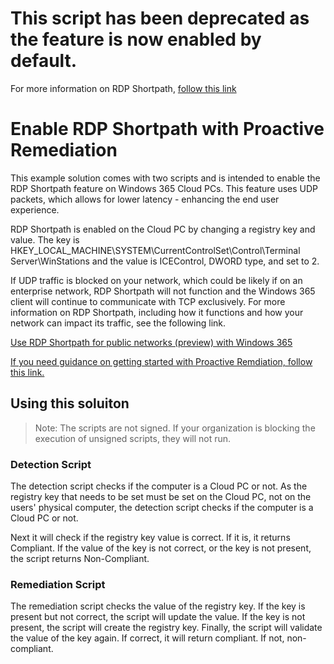 # This script has been deprecated as the feature is now enabled by default.
For more information on RDP Shortpath, [follow this link](https://learn.microsoft.com/en-us/windows-365/enterprise/rdp-shortpath-public-networks)

# Enable RDP Shortpath with Proactive Remediation
This example solution comes with two scripts and is intended to enable the RDP Shortpath feature on Windows 365 Cloud PCs. This feature uses UDP packets, which allows for lower latency - enhancing the end user experience.

RDP Shortpath is enabled on the Cloud PC by changing a registry key and value. The key is HKEY_LOCAL_MACHINE\SYSTEM\CurrentControlSet\Control\Terminal Server\WinStations and the  value is ICEControl, DWORD type, and set to 2.

If UDP traffic is blocked on your network, which could be likely if on an enterprise network, RDP Shortpath will not function and the Windows 365 client will continue to communicate with TCP exclusively. For more information on RDP Shortpath, including how it functions and how your network can impact its traffic, see the following link.

[Use RDP Shortpath for public networks (preview) with Windows 365](https://docs.microsoft.com/en-us/windows-365/enterprise/rdp-shortpath-public-networks)

[If you need guidance on getting started with Proactive Remdiation, follow this link.](https://docs.microsoft.com/en-us/mem/analytics/proactive-remediations)

## Using this soluiton
> Note: The scripts are not signed. If your organization is blocking the execution of unsigned scripts, they will not run.
### Detection Script
The detection script checks if the computer is a Cloud PC or not. As the registry key that needs to be set must be set on the Cloud PC, not on the users' physical computer, the detection script checks if the computer is a Cloud PC or not.

Next it will check if the registry key value is correct. If it is, it returns Compliant. If the value of the key is not correct, or the key is not present, the script returns Non-Compliant.

### Remediation Script
The remediation script checks the value of the registry key. If the key is present but not correct, the script will update the value. If the key is not present, the script will create the registry key. Finally, the script will validate the value of the key again. If correct, it will return compliant. If not, non-compliant. 